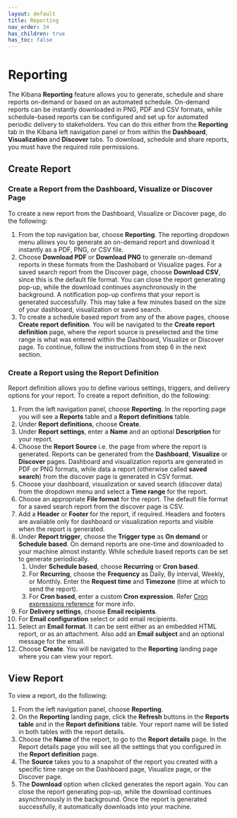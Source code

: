 ```yaml
---
layout: default
title: Reporting
nav_order: 34
has_children: true
has_toc: false
---
```


# Reporting

The Kibana **Reporting** feature allows you to generate, schedule and share reports on-demand or based on an automated schedule. On-demand reports can be instantly downloaded in PNG, PDF and CSV formats, while schedule-based reports can be configured and set up for automated periodic delivery to stakeholders. You can do this either from the **Reporting** tab in the Kibana left navigation panel or from within the **Dashboard**, **Visualization** and **Discover** tabs. To download, schedule and share reports, you must have the required role permissions. 

## Create Report

### Create a Report from the Dashboard, Visualize or Discover Page

To create a new report from the Dashboard, Visualize or Discover page, do the following:

1. From the top navigation bar, choose **Reporting**. The reporting dropdown menu allows you to generate an on-demand report and download it instantly as a PDF, PNG, or CSV file. 
2. Choose **Download PDF** or **Download PNG** to generate on-demand reports in these formats from the Dashobard or Visualize pages. For a saved search report from the Discover page, choose **Download CSV**, since this is the default file format. You can close the report generating pop-up, while the download continues asynchronously in the background. A notification pop-up confirms that your report is generated successfully. This may take a few minutes based on the size of your dashboard, visualization or saved search.
3. To create a schedule based report from any of the above pages, choose **Create report definition**. You will be navigated to the **Create report definition** page, where the report source is preselected and the time range is what was entered within the Dashboard, Visualize or Discover page. To continue, follow the instructions from step 6 in the next section.

### Create a Report using the Report Definition

Report definition allows you to define various settings, triggers, and delivery options for your report. To create a report definition, do the following:

1. From the left navigation panel, choose **Reporting**. In the reporting page you will see a **Reports** table and a **Report definitions** table.
2. Under **Report definitions**, choose **Create**.
3. Under **Report settings**, enter a **Name** and an optional **Description** for your report.
4. Choose the **Report Source** i.e. the page from where the report is generated. Reports can be generated from the **Dashboard**, **Visualize** or **Discover** pages. Dashboard and visualization reports are generated in PDF or PNG formats, while data a report (otherwise called **saved search**) from the discover page is generated in CSV format.
5. Choose your dashboard, visualization or saved search (discover data) from the dropdown menu and select a **Time range** for the report.
6. Choose an appropriate **File format** for the report. The default file format for a saved search report from the discover page is CSV.
7. Add a **Header** or **Footer** for the report, if required. Headers and footers are available only for dashboard or visualization reports and visible when the report is generated.
8. Under **Report trigger**, choose the **Trigger type** as **On demand** or **Schedule based**. On demand reports are one-time and downloaded to your machine almost instantly. While schedule based reports can be set to generate periodically.  
    1. Under **Schedule based**, choose **Recurring** or **Cron based**.
    2. For **Recurring**, choose the **Frequency** as Daily, By interval, Weekly, or Monthly. Enter the **Request time** and **Timezone** (time at which to send the report).
    3. For **Cron based**, enter a custom **Cron expression**. Refer [Cron expressions reference](https://opendistro.github.io/for-elasticsearch-docs/docs/alerting/cron/) for more info.
9. For **Delivery settings**, choose **Email recipients**. 
10. For **Email configuration** select or add email recipients. 
11. Select an **Email format**.  It can be sent either as an embedded HTML report, or as an attachment. Also add an **Email subject** and an optional message for the email.
12. Choose **Create**. You will be navigated to the **Reporting** landing page where you can view your report. 

## View Report

To view a report, do the following:

1. From the left navigation panel, choose **Reporting**. 
2. On the **Reporting** landing page, click the **Refresh** buttons in the **Reports table** and in the **Report definitions** table. Your report name will be listed in both tables with the report details.  
3. Choose the **Name** of the report, to go to the **Report details** page. In the Report details page you will see all the settings that you configured in the **Report definition** page.
4. The **Source** takes you to a snapshot of the report you created with a specific time range on the Dashboard page, Visualize page, or the Discover page.
5. The **Download** option when clicked generates the report again. You can close the report generating pop-up, while the download continues asynchronously in the background.  Once the report is generated successfully, it automatically downloads into your machine. 






